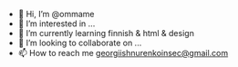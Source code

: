- 👋 Hi, I’m @ommame
- 👀 I’m interested in ...
- 🌱 I’m currently learning finnish & html & design
- 💞️ I’m looking to collaborate on ...
- 📫 How to reach me georgiishnurenkoinsec@gmail.com

<!---
ommame/ommame is a ✨ special ✨ repository because its `README.md` (this file) appears on your GitHub profile.
You can click the Preview link to take a look at your changes.
--->

